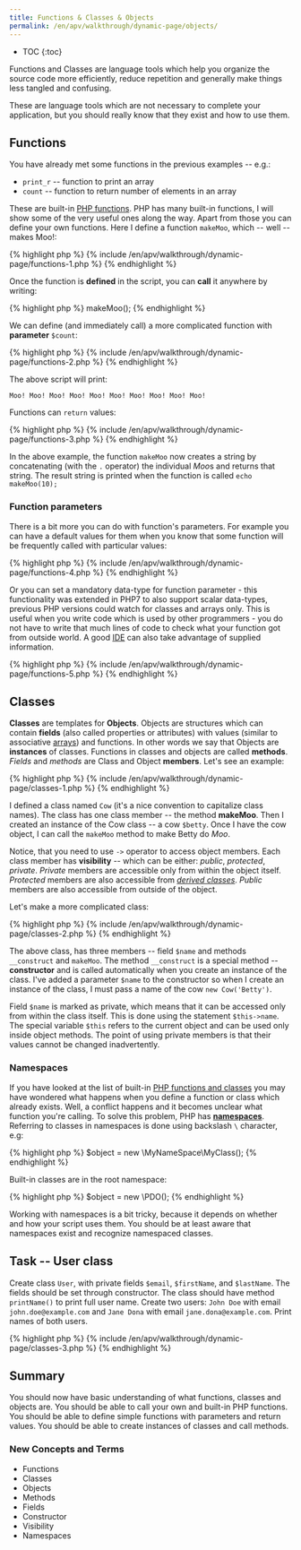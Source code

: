 ```yaml
---
title: Functions & Classes & Objects
permalink: /en/apv/walkthrough/dynamic-page/objects/
---
```


* TOC
{:toc}

Functions and Classes are language tools which help you organize the
source code more efficiently, reduce repetition and generally make things
less tangled and confusing.

These are language tools which are not necessary to complete your application,
but you should really know that they exist and how to use them.

## Functions
You have already met some functions in the previous examples -- e.g.:

- `print_r` -- function to print an array
- `count` -- function to return number of elements in an array

These are built-in [PHP functions](todo). PHP has many built-in functions, I will
show some of the very useful ones along the way. Apart from those
you can define your own functions. Here I define a function `makeMoo`,
which -- well -- makes Moo!:

{% highlight php %}
{% include /en/apv/walkthrough/dynamic-page/functions-1.php %}
{% endhighlight %}

Once the function is **defined** in the script, you can **call** it anywhere by writing:

{% highlight php %}
makeMoo();
{% endhighlight %}

We can define (and immediately call) a more complicated function
with **parameter** `$count`:

{% highlight php %}
{% include /en/apv/walkthrough/dynamic-page/functions-2.php %}
{% endhighlight %}

The above script will print:

    Moo! Moo! Moo! Moo! Moo! Moo! Moo! Moo! Moo! Moo!

Functions can `return` values:

{% highlight php %}
{% include /en/apv/walkthrough/dynamic-page/functions-3.php %}
{% endhighlight %}

In the above example, the function `makeMoo` now creates a string by
concatenating (with the `.` operator) the individual *Moo*s and returns
that string. The result string is printed when the function is called `echo makeMoo(10);`

### Function parameters
There is a bit more you can do with function's parameters. For example you can have a default
values for them when you know that some function will be frequently called with particular values:

{% highlight php %}
{% include /en/apv/walkthrough/dynamic-page/functions-4.php %}
{% endhighlight %}

Or you can set a mandatory data-type for function parameter - this functionality was extended in PHP7
to also support scalar data-types, previous PHP versions could watch for classes and arrays only.
This is useful when you write code which is used by other programmers - you do not have to write that much lines of
code to check what your function got from outside world. A good [IDE](todo) can also take advantage of supplied information.

{% highlight php %}
{% include /en/apv/walkthrough/dynamic-page/functions-5.php %}
{% endhighlight %}

## Classes
**Classes** are templates for **Objects**. Objects are structures which can contain
**fields** (also called properties or attributes) with values (similar to associative
[arrays](todo)) and functions. In other words we say that Objects are **instances** of
classes. Functions in classes and objects are called **methods**.
*Fields* and *methods* are Class and Object **members**. Let's see an example:

{% highlight php %}
{% include /en/apv/walkthrough/dynamic-page/classes-1.php %}
{% endhighlight %}

I defined a class named `Cow` (it's a nice convention to capitalize class names). The
class has one class member -- the method **makeMoo**. Then I created an instance of
the Cow class -- a cow `$betty`. Once I have the cow object, I can call the `makeMoo`
method to make Betty do *Moo*.

Notice, that you need to use `->` operator to access object members. Each class member
has **visibility** -- which can be either: *public*, *protected*, *private*.
*Private* members are accessible only from within the object itself.
*Protected* members are also accessible from [*derived classes*](todo).
*Public* members are also accessible from outside of the object.

Let's make a more complicated class:

{% highlight php %}
{% include /en/apv/walkthrough/dynamic-page/classes-2.php %}
{% endhighlight %}

The above class, has three members -- field `$name` and methods
`__construct` and `makeMoo`. The method `__construct` is a special method --
**constructor** and is called automatically when you create an instance of the
class. I've added a parameter `$name` to the constructor so when I create an
instance of the class, I must pass a name of the cow `new Cow('Betty')`.

Field `$name` is marked as private, which means that it can be accessed only from
within the class itself. This is done using the statement `$this->name`.
The special variable `$this` refers to the current object and can be used only
inside object methods. The point of using private members is that their values
cannot be changed inadvertently.

### Namespaces
If you have looked at the list of built-in [PHP functions and classes](todo) you may have wondered
what happens when you define a function or class which already exists. Well, a
conflict happens and it becomes unclear what function you're calling. To solve this problem, PHP has
[**namespaces**](todo). Referring to classes in namespaces is done using backslash `\` character, e.g:

{% highlight php %}
$object = new \MyNameSpace\MyClass();
{% endhighlight %}

Built-in classes are in the root namespace:

{% highlight php %}
$object = new \PDO();
{% endhighlight %}

Working with namespaces is a bit tricky, because it depends on whether and how your script
uses them. You should be at least aware that namespaces exist and recognize namespaced classes.

## Task -- User class
Create class `User`, with private fields `$email`, `$firstName`, and `$lastName`. The
fields should be set through constructor. The class should have method `printName()` to
print full user name. Create two users: `John Doe` with email `john.doe@example.com` and
`Jane Dona` with email `jane.dona@example.com`. Print names of both users.

{% highlight php %}
{% include /en/apv/walkthrough/dynamic-page/classes-3.php %}
{% endhighlight %}

## Summary
You should now have basic understanding of what functions, classes and objects are.
You should be able to call your own and built-in PHP functions. You should be able
to define simple functions with parameters and return values. You should be able
to create instances of classes and call methods.

### New Concepts and Terms
- Functions
- Classes
- Objects
- Methods
- Fields
- Constructor
- Visibility
- Namespaces
